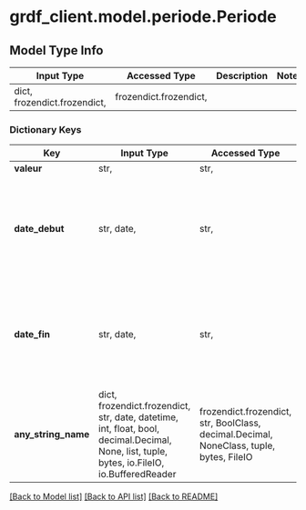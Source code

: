 # grdf_client.model.periode.Periode

## Model Type Info
Input Type | Accessed Type | Description | Notes
------------ | ------------- | ------------- | -------------
dict, frozendict.frozendict,  | frozendict.frozendict,  |  | 

### Dictionary Keys
Key | Input Type | Accessed Type | Description | Notes
------------ | ------------- | ------------- | ------------- | -------------
**valeur** | str,  | str,  |  | 
**date_debut** | str, date,  | str,  |  | [optional] value must conform to RFC-3339 full-date YYYY-MM-DD
**date_fin** | str, date,  | str,  |  | [optional] value must conform to RFC-3339 full-date YYYY-MM-DD
**any_string_name** | dict, frozendict.frozendict, str, date, datetime, int, float, bool, decimal.Decimal, None, list, tuple, bytes, io.FileIO, io.BufferedReader | frozendict.frozendict, str, BoolClass, decimal.Decimal, NoneClass, tuple, bytes, FileIO | any string name can be used but the value must be the correct type | [optional]

[[Back to Model list]](../../README.md#documentation-for-models) [[Back to API list]](../../README.md#documentation-for-api-endpoints) [[Back to README]](../../README.md)

